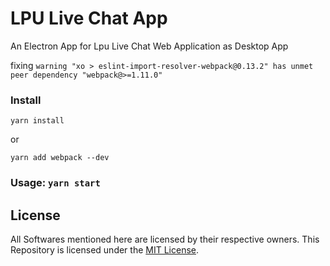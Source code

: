 # LPU Live Chat App

An Electron App for Lpu Live Chat Web Application as Desktop App

fixing `warning "xo > eslint-import-resolver-webpack@0.13.2" has unmet peer dependency "webpack@>=1.11.0"`

### Install 
~~~
yarn install
~~~
or 
~~~
yarn add webpack --dev
~~~

### Usage: `yarn start`

## License
All Softwares mentioned here are licensed by their respective owners. This Repository is licensed under the [MIT License](LICENSE).

